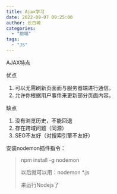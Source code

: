 ```yaml
---
title: Ajax学习
date: 2022-09-07 09:25:00
author: 长白崎
categories:
  - "前端"
tags:
  - "JS"
---
```




AJAX特点

优点

1. 可以无需刷新页面而与服务器端进行通信。
2. 允许你根据用户事件来更新部分页面内容。

缺点

1. 没有浏览历史，不能回退
2. 存在跨域问题（同源）
3. SEO不友好（对搜索引擎不友好）



安装nodemon插件指令：

> npm install -g nodemon
>
> 以后就可以用：nodemon *.js 
>
> 来运行Nodejs了



